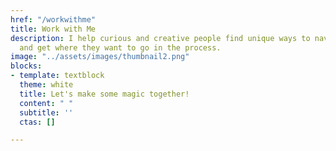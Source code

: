 ```yaml
---
href: "/workwithme"
title: Work with Me
description: I help curious and creative people find unique ways to navigate life
  and get where they want to go in the process.
image: "../assets/images/thumbnail2.png"
blocks:
- template: textblock
  theme: white
  title: Let's make some magic together!
  content: " "
  subtitle: ''
  ctas: []

---
```

